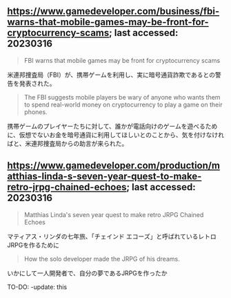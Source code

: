 ## https://www.gamedeveloper.com/business/fbi-warns-that-mobile-games-may-be-front-for-cryptocurrency-scams; last accessed: 20230316

> FBI warns that mobile games may be front for cryptocurrency scams

米連邦捜査局（FBI）が、携帯ゲームを利用し、実に暗号通貨詐欺であるとの警告を発表された。

> The FBI suggests mobile players be wary of anyone who wants them to spend real-world money on cryptocurrency to play a game on their phones.

携帯ゲームのプレイヤーたちに対して、誰かが電話向けのゲームを遊べるために、仮想でないお金を暗号通貨に利用してほしいとのことから、気を付けなければと、米連邦捜査局からの助言が来られた。


## https://www.gamedeveloper.com/production/matthias-linda-s-seven-year-quest-to-make-retro-jrpg-chained-echoes; last accessed: 20230316

> Matthias Linda's seven year quest to make retro JRPG Chained Echoes

マティアス・リンダの七年旅、「チェインド エコーズ」と呼ばれているレトロJRPGを作るために　

> How the solo developer made the JRPG of his dreams.

いかにして一人開発者で、自分の夢であるJRPGを作ったか

TO-DO: -update: this
